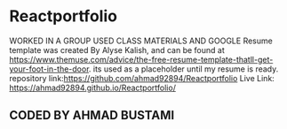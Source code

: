 # Reactportfolio #
WORKED IN A GROUP
USED CLASS MATERIALS AND GOOGLE
Resume template was created By Alyse Kalish, and can be found at https://www.themuse.com/advice/the-free-resume-template-thatll-get-your-foot-in-the-door. its used as a placeholder until my resume is ready.
repository link:https://github.com/ahmad92894/Reactportfolio
Live Link: https://ahmad92894.github.io/Reactportfolio/
## CODED BY AHMAD BUSTAMI ##
